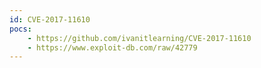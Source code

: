 ```yaml
---
id: CVE-2017-11610
pocs:
    - https://github.com/ivanitlearning/CVE-2017-11610
    - https://www.exploit-db.com/raw/42779
---
```

